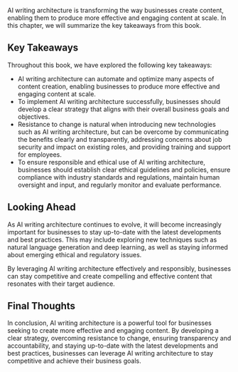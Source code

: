 

AI writing architecture is transforming the way businesses create content, enabling them to produce more effective and engaging content at scale. In this chapter, we will summarize the key takeaways from this book.

Key Takeaways
-------------

Throughout this book, we have explored the following key takeaways:

* AI writing architecture can automate and optimize many aspects of content creation, enabling businesses to produce more effective and engaging content at scale.
* To implement AI writing architecture successfully, businesses should develop a clear strategy that aligns with their overall business goals and objectives.
* Resistance to change is natural when introducing new technologies such as AI writing architecture, but can be overcome by communicating the benefits clearly and transparently, addressing concerns about job security and impact on existing roles, and providing training and support for employees.
* To ensure responsible and ethical use of AI writing architecture, businesses should establish clear ethical guidelines and policies, ensure compliance with industry standards and regulations, maintain human oversight and input, and regularly monitor and evaluate performance.

Looking Ahead
-------------

As AI writing architecture continues to evolve, it will become increasingly important for businesses to stay up-to-date with the latest developments and best practices. This may include exploring new techniques such as natural language generation and deep learning, as well as staying informed about emerging ethical and regulatory issues.

By leveraging AI writing architecture effectively and responsibly, businesses can stay competitive and create compelling and effective content that resonates with their target audience.

Final Thoughts
--------------

In conclusion, AI writing architecture is a powerful tool for businesses seeking to create more effective and engaging content. By developing a clear strategy, overcoming resistance to change, ensuring transparency and accountability, and staying up-to-date with the latest developments and best practices, businesses can leverage AI writing architecture to stay competitive and achieve their business goals.
